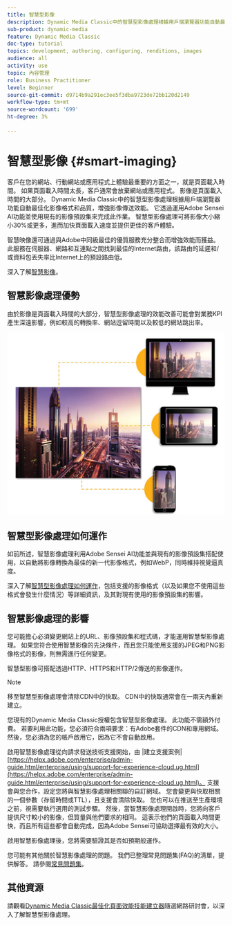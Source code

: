 ```yaml
---
title: 智慧型影像
description: Dynamic Media Classic中的智慧型影像處理根據用戶端瀏覽器功能自動最佳化影像格式和品質，增強影像傳送效能。 它透過運用Adobe Sensei AI功能並使用現有的影像預設集來完成此作業。 深入了解智慧型影像處理，以及如何透過更快的頁面載入提供更優質的客戶體驗。
sub-product: dynamic-media
feature: Dynamic Media Classic
doc-type: tutorial
topics: development, authoring, configuring, renditions, images
audience: all
activity: use
topic: 內容管理
role: Business Practitioner
level: Beginner
source-git-commit: d9714b9a291ec3ee5f3dba9723de72bb120d2149
workflow-type: tm+mt
source-wordcount: '699'
ht-degree: 3%

---
```



# 智慧型影像 {#smart-imaging}

客戶在您的網站、行動網站或應用程式上體驗最重要的方面之一，就是頁面載入時間。 如果頁面載入時間太長，客戶通常會放棄網站或應用程式。 影像是頁面載入時間的大部分。 Dynamic Media Classic中的智慧型影像處理根據用戶端瀏覽器功能自動最佳化影像格式和品質，增強影像傳送效能。 它透過運用Adobe Sensei AI功能並使用現有的影像預設集來完成此作業。 智慧型影像處理可將影像大小縮小30%或更多，進而加快頁面載入速度並提供更佳的客戶體驗。

智慧映像還可通過與Adobe中同級最佳的優質服務充分整合而增強效能而獲益。 此服務在伺服器、網路和互連點之間找到最佳的Internet路由，該路由的延遲和/或資料包丟失率比Internet上的預設路由低。

深入了解[智慧影像](https://docs.adobe.com/content/help/zh-Hant/experience-manager-64/assets/dynamic/imaging-faq.html)。

## 智慧影像處理優勢

由於影像是頁面載入時間的大部分，智慧型影像處理的效能改善可能會對業務KPI產生深遠影響，例如較高的轉換率、網站逗留時間以及較低的網站跳出率。

![影像](assets/smart-imaging/smart-imaging-1.png)

## 智慧型影像處理如何運作

如前所述，智慧影像處理利用Adobe Sensei AI功能並與現有的影像預設集搭配使用，以自動將影像轉換為最佳的新一代影像格式，例如WebP，同時維持視覺逼真度。

深入了解[智慧型影像處理如何運作](https://docs.adobe.com/content/help/en/experience-manager-64/assets/dynamic/imaging-faq.html#how-does-smart-imaging-work)，包括支援的影像格式（以及如果您不使用這些格式會發生什麼情況）等詳細資訊，及其對現有使用的影像預設集的影響。

## 智慧影像處理的影響

您可能擔心必須變更網站上的URL、影像預設集和程式碼，才能運用智慧型影像處理。 如果您符合使用智慧影像的先決條件，而且您只能使用支援的JPEG和PNG影像格式的影像，則無需進行任何變更。

智慧型影像可搭配透過HTTP、HTTPS和HTTP/2傳送的影像運作。

>[!NOTE]
>
>移至智慧型影像處理會清除CDN中的快取。 CDN中的快取通常會在一兩天內重新建立。

您現有的Dynamic Media Classic授權包含智慧型影像處理。 此功能不需額外付費。 若要利用此功能，您必須符合兩項要求：有Adobe套件的CDN和專用網域。 然後，您必須為您的帳戶啟用它，因為它不會自動啟用。

啟用智慧影像處理從向請求發送技術支援開始，由 |建立支援案例| [https://helpx.adobe.com/enterprise/admin-guide.html/enterprise/using/support-for-experience-cloud.ug.html](https://helpx.adobe.com/enterprise/admin-guide.html/enterprise/using/support-for-experience-cloud.ug.html)。 支援會與您合作，設定您將與智慧影像處理相關聯的自訂網域。 您會變更與快取相關的一個參數（存留時間或TTL），且支援會清除快取。 您也可以在推送至生產環境之前，視需要執行選用的測試步驟。 然後，當智慧影像處理開啟時，您將向客戶提供尺寸較小的影像，但質量與他們要求的相同。 這表示他們的頁面載入時間更快，而且所有這些都會自動完成，因為Adobe Sensei可協助選擇最有效的大小。

啟用智慧影像處理後，您將需要驗證其是否如預期般運作。

您可能有其他關於智慧影像處理的問題。 我們已整理常見問題集(FAQ)的清單，提供解答。 請參閱[常見問題集](https://docs.adobe.com/content/help/en/experience-manager-64/assets/dynamic/imaging-faq.html)。

## 其他資源

請觀看[Dynamic Media Classic最佳化頁面效能技能建立器](https://seminars.adobeconnect.com/pzc1gw0cihpv)隨選網路研討會，以深入了解智慧型影像處理。
